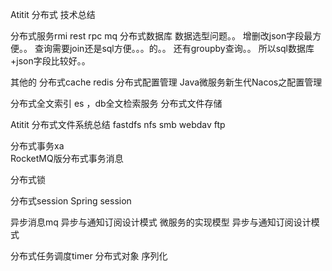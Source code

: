 Atitit 分布式 技术总结

分布式服务rmi rest rpc mq
分布式数据库
数据选型问题。。
增删改json字段最方便。。
查询需要join还是sql方便。。。的。。
还有groupby查询。。  所以sql数据库+json字段比较好。。

其他的
分布式cache redis
分布式配置管理
Java微服务新生代Nacos之配置管理

分布式全文索引 es ，db全文检索服务
分布式文件存储


Atitit 分布式文件系统总结 fastdfs nfs smb webdav ftp

分布式事务xa  
RocketMQ版分布式事务消息

 分布式锁

分布式session
Spring session

异步消息mq
异步与通知订阅设计模式
微服务的实现模型 异步与通知订阅设计模式

分布式任务调度timer
分布式对象 序列化
